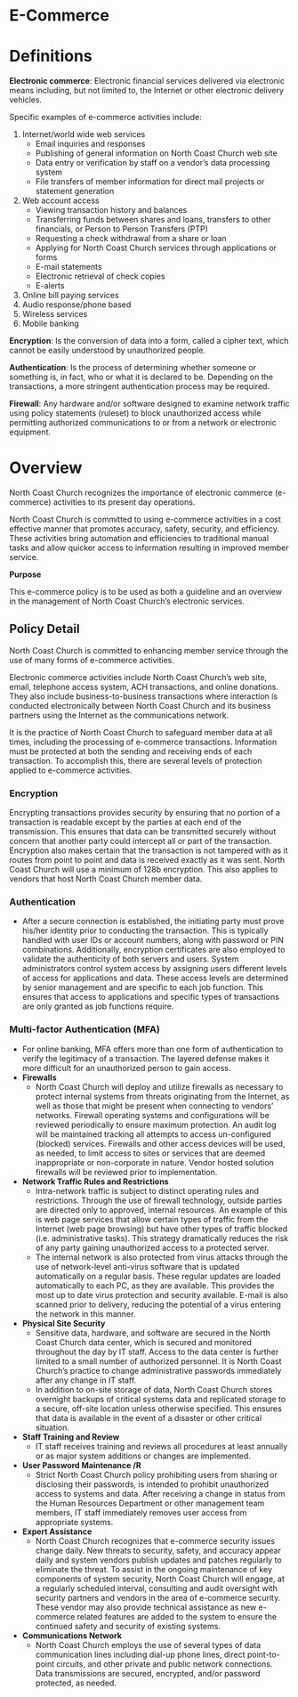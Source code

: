 # E-Commerce

# **Definitions**

**Electronic commerce**: Electronic financial services delivered via electronic means including, but not limited to, the Internet or other electronic delivery vehicles.

Specific examples of e-commerce activities include:

1. Internet/world wide web services
    - Email inquiries and responses
    - Publishing of general information on North Coast Church web site
    - Data entry or verification by staff on a vendor’s data processing system
    - File transfers of member information for direct mail projects or statement generation
2. Web account access
    - Viewing transaction history and balances
    - Transferring funds between shares and loans, transfers to other financials, or Person to Person Transfers (PTP)
    - Requesting a check withdrawal from a share or loan
    - Applying for North Coast Church services through applications or forms
    - E-mail statements
    - Electronic retrieval of check copies
    - E-alerts
3. Online bill paying services
4. Audio response/phone based
5. Wireless services
6. Mobile banking

**Encryption**: Is the conversion of data into a form, called a cipher text, which cannot be easily understood by unauthorized people.

**Authentication**: Is the process of determining whether someone or something is, in fact, who or what it is declared to be. Depending on the transactions, a more stringent authentication process may be required.

**Firewall**: Any hardware and/or software designed to examine network traffic using policy statements (ruleset) to block unauthorized access while permitting authorized communications to or from a network or electronic equipment.

# **Overview**

North Coast Church recognizes the importance of electronic commerce (e-commerce) activities to its present day operations.

North Coast Church is committed to using e-commerce activities in a cost effective manner that promotes accuracy, safety, security, and efficiency. These activities bring automation and efficiencies to traditional manual tasks and allow quicker access to information resulting in improved member service.

**Purpose**

This e-commerce policy is to be used as both a guideline and an overview in the management of North Coast Church’s electronic services.

## **Policy Detail**

North Coast Church is committed to enhancing member service through the use of many forms of e-commerce activities.

Electronic commerce activities include North Coast Church’s web site, email, telephone access system, ACH transactions, and online donations. They also include business-to-business transactions where interaction is conducted electronically between North Coast Church and its business partners using the Internet as the communications network.

It is the practice of North Coast Church to safeguard member data at all times, including the processing of e-commerce transactions. Information must be protected at both the sending and receiving ends of each transaction. To accomplish this, there are several levels of protection applied to e-commerce activities.

### **Encryption**

Encrypting transactions provides security by ensuring that no portion of a transaction is readable except by the parties at each end of the transmission. This ensures that data can be transmitted securely without concern that another party could intercept all or part of the transaction. Encryption also makes certain that the transaction is not tampered with as it routes from point to point and data is received exactly as it was sent. North Coast Church will use a minimum of 128b encryption. This also applies to vendors that host North Coast Church member data.

### **Authentication**

- After a secure connection is established, the initiating party must prove his/her identity prior to conducting the transaction. This is typically handled with user IDs or account numbers, along with password or PIN combinations. Additionally, encryption certificates are also employed to validate the authenticity of both servers and users. System administrators control system access by assigning users different levels of access for applications and data. These access levels are determined by senior management and are specific to each job function. This ensures that access to applications and specific types of transactions are only granted as job functions require.

### **Multi-factor Authentication (MFA)**

- For online banking, MFA offers more than one form of authentication to verify the legitimacy of a transaction. The layered defense makes it more difficult for an unauthorized person to gain access.
- **Firewalls**
  - North Coast Church will deploy and utilize firewalls as necessary to protect internal systems from threats originating from the Internet, as well as those that might be present when connecting to vendors’ networks. Firewall operating systems and configurations will be reviewed periodically to ensure maximum protection. An audit log will be maintained tracking all attempts to access un-configured (blocked) services. Firewalls and other access devices will be used, as needed, to limit access to sites or services that are deemed inappropriate or non-corporate in nature. Vendor hosted solution firewalls will be reviewed prior to implementation.
- **Network Traffic Rules and Restrictions**
  - Intra-network traffic is subject to distinct operating rules and restrictions. Through the use of firewall technology, outside parties are directed only to approved, internal resources. An example of this is web page services that allow certain types of traffic from the Internet (web page browsing) but have other types of traffic blocked (i.e. administrative tasks). This strategy dramatically reduces the risk of any party gaining unauthorized access to a protected server.
  - The internal network is also protected from virus attacks through the use of network-level anti-virus software that is updated automatically on a regular basis. These regular updates are loaded automatically to each PC, as they are available. This provides the most up to date virus protection and security available. E-mail is also scanned prior to delivery, reducing the potential of a virus entering the network in this manner.
- **Physical Site Security**
  - Sensitive data, hardware, and software are secured in the North Coast Church data center, which is secured and monitored throughout the day by IT staff. Access to the data center is further limited to a small number of authorized personnel. It is North Coast Church’s practice to change administrative passwords immediately after any change in IT staff.
  - In addition to on-site storage of data, North Coast Church stores overnight backups of critical systems data and replicated storage to a secure, off-site location unless otherwise specified. This ensures that data is available in the event of a disaster or other critical situation.
- **Staff Training and Review**
  - IT staff receives training and reviews all procedures at least annually or as major system additions or changes are implemented.
- **User Password Maintenance /R**
  - Strict North Coast Church policy prohibiting users from sharing or disclosing their passwords, is intended to prohibit unauthorized access to systems and data. After receiving a change in status from the Human Resources Department or other management team members, IT staff immediately removes user access from appropriate systems.
- **Expert Assistance**
  - North Coast Church recognizes that e-commerce security issues change daily. New threats to security, safety, and accuracy appear daily and system vendors publish updates and patches regularly to eliminate the threat. To assist in the ongoing maintenance of key components of system security, North Coast Church will engage, at a regularly scheduled interval, consulting and audit oversight with security partners and vendors in the area of e-commerce security. These vendor may also provide technical assistance as new e-commerce related features are added to the system to ensure the continued safety and security of existing systems.
- **Communications Network**
  - North Coast Church employs the use of several types of data communication lines including dial-up phone lines, direct point-to-point circuits, and other private and public network connections. Data transmissions are secured, encrypted, and/or password protected, as needed.